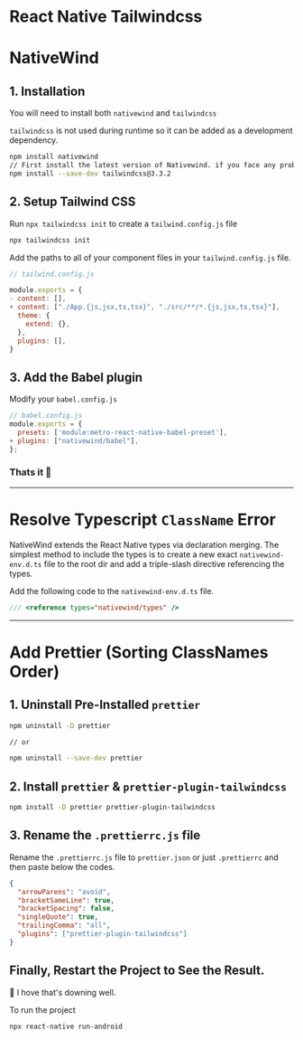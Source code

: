 # React Native Tailwindcss

# NativeWind

## 1. Installation

You will need to install both `nativewind` and `tailwindcss`

`tailwindcss` is not used during runtime so it can be added as a development dependency.

```bash
npm install nativewind
// First install the latest version of Nativewind. if you face any problem then switch to version "^2.0.11".
npm install --save-dev tailwindcss@3.3.2
```

## 2. Setup Tailwind CSS

Run `npx tailwindcss init` to create a `tailwind.config.js` file

```bash
npx tailwindcss init
```

Add the paths to all of your component files in your `tailwind.config.js` file.

```javascript
// tailwind.config.js

module.exports = {
- content: [],
+ content: ["./App.{js,jsx,ts,tsx}", "./src/**/*.{js,jsx,ts,tsx}"],
  theme: {
    extend: {},
  },
  plugins: [],
}
```

## 3. Add the Babel plugin

Modify your `babel.config.js`

```javascript
// babel.config.js
module.exports = {
  presets: ['module:metro-react-native-babel-preset'],
+ plugins: ["nativewind/babel"],
};
```

### Thats it 🎉

---

# Resolve Typescript `ClassName` Error

NativeWind extends the React Native types via declaration merging. The simplest method to include the types is to create a new exact `nativewind-env.d.ts` file to the root dir and add a triple-slash directive referencing the types.

Add the following code to the `nativewind-env.d.ts` file.

```javascript
/// <reference types="nativewind/types" />
```

---

# Add Prettier (Sorting ClassNames Order)

## 1. Uninstall Pre-Installed `prettier`

```bash
npm uninstall -D prettier

// or

npm uninstall --save-dev prettier
```

## 2. Install `prettier` & `prettier-plugin-tailwindcss`

```bash
npm install -D prettier prettier-plugin-tailwindcss
```

## 3. Rename the `.prettierrc.js` file

Rename the `.prettierrc.js` file to `prettier.json` or just `.prettierrc` and then paste below the codes.

```json
{
  "arrowParens": "avoid",
  "bracketSameLine": true,
  "bracketSpacing": false,
  "singleQuote": true,
  "trailingComma": "all",
  "plugins": ["prettier-plugin-tailwindcss"]
}
```

## Finally, Restart the Project to See the Result.

🎉 I hove that's downing well.

To run the project

```bash
npx react-native run-android
```
